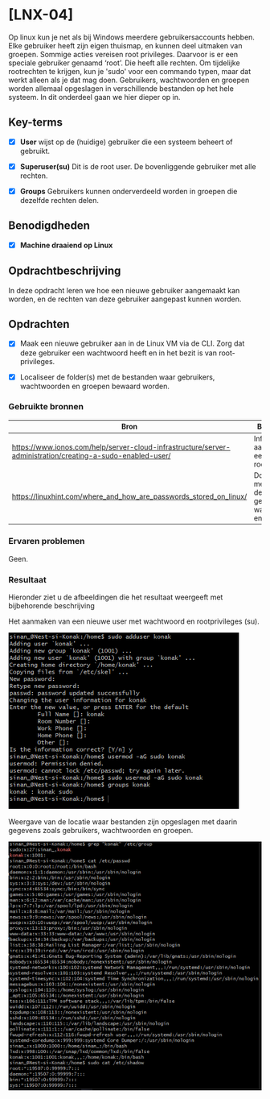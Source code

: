 # [LNX-04]

Op linux kun je net als bij Windows meerdere gebruikersaccounts hebben. Elke gebruiker heeft zijn eigen thuismap, en kunnen deel uitmaken van groepen.
Sommige acties vereisen root privileges. Daarvoor is er een speciale gebruiker genaamd ‘root’. Die heeft alle rechten.
Om tijdelijke rootrechten te krijgen, kun je 'sudo' voor een commando typen, maar dat werkt alleen als je dat mag doen.
Gebruikers, wachtwoorden en groepen worden allemaal opgeslagen in verschillende bestanden op het hele systeem. In dit onderdeel gaan we hier dieper op in.
 

## Key-terms

- [x] <strong>User</strong> wijst op de (huidige) gebruiker die een systeem beheert of gebruikt.
- [x] <strong>Superuser(su)</strong> Dit is de root user. De bovenliggende gebruiker met alle rechten.
- [x] <strong>Groups</strong> Gebruikers kunnen onderverdeeld worden in groepen die dezelfde rechten delen.


## Benodigdheden

- [x] <strong>Machine draaiend op Linux</strong> 


## Opdrachtbeschrijving

In deze opdracht leren we hoe een nieuwe gebruiker aangemaakt kan worden, en de rechten van deze gebruiker aangepast kunnen worden. 


## Opdrachten

- [x] Maak een nieuwe gebruiker aan in de Linux VM via de CLI. Zorg dat deze gebruiker een wachtwoord heeft en in het bezit is van root-privileges.
- [x] Localiseer de folder(s) met de bestanden waar gebruikers, wachtwoorden en groepen bewaard worden. 



### Gebruikte bronnen

| Bron      | Beschrijving |
| ----------- | ----------- |
| https://www.ionos.com/help/server-cloud-infrastructure/server-administration/creating-a-sudo-enabled-user/  | Info over het aanmaken van een user met rootrechten |
| https://linuxhint.com/where_and_how_are_passwords_stored_on_linux/ | Documentatie met info over de locatie van gebruikers, wachtwoorden en groepen. |


### Ervaren problemen

Geen.


### Resultaat
Hieronder ziet u de afbeeldingen die het resultaat weergeeft met bijbehorende beschrijving

Het aanmaken van een nieuwe user met wachtwoord en rootprivileges (su).

![LNX-04-ex1](../00_includes/LNX-04/LNX-04-ex1.png)

Weergave van de locatie waar bestanden zijn opgeslagen met daarin gegevens zoals gebruikers, wachtwoorden en groepen.

![LNX-04-ex2](../00_includes/LNX-04/LNX-04-ex2.png)

